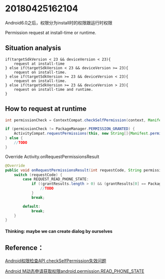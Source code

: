 # 20180425162104

<script src="../js/index.js"></script>
<div id="content"></div>


 

Android6.0之后，权限分为install时的权限跟运行时权限

Permission request at install-time or runtime.

## Situation analysis

`````````
if(targetSdkVersion < 23 && deviceVersion < 23){
    request at install-time
} else if(targetSdkVersion < 23 && deviceVersion >= 23){
    request on install-time.
} else if(targetSdkVersion >= 23 && deviceVersion < 23){
    request on install-time.
} else if(targetSdkVersion >= 23 && deviceVersion > 23){
    request on install-time and runtime.
}
``````````
## How to request at runtime
`````````java
int permissionCheck = ContextCompat.checkSelfPermission(context, Manifest.permission.READ_PHONE_STATE);

if (permissionCheck != PackageManager.PERMISSION_GRANTED) {
    ActivityCompat.requestPermissions(this, new String[]{Manifest.permission.READ_PHONE_STATE}, REQUEST_READ_PHONE_STATE);
} else {
    //TODO 
}
`````````
Override Activity.onRequestPermissionsResult

`````````java
@Override
public void onRequestPermissionsResult(int requestCode, String permissions[], int[] grantResults) {
    switch (requestCode) {
        case REQUEST_READ_PHONE_STATE:
            if ((grantResults.length > 0) && (grantResults[0] == PackageManager.PERMISSION_GRANTED)) {
                //TODO
            }
            break;

        default:
            break;
    }
}
``````````

#### Thinking: maybe we can create dialog by ourselves

## Reference：

[Android权限检查API checkSelfPermission失效问题](https://juejin.im/post/59e01ece51882578c6736db7)

[Android M动态申请获取权限android.permission.READ_PHONE_STATE](https://blog.csdn.net/fenggering/article/details/53432401)
